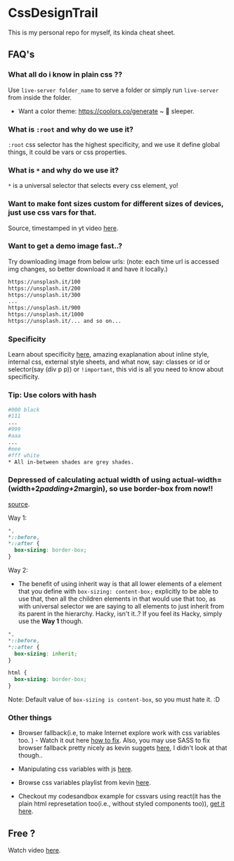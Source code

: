 # CssDesignTrail

This is my personal repo for myself, its kinda cheat sheet.

## FAQ's

### What all do i know in plain css ??

Use `live-server folder_name` to serve a folder or simply run `live-server` from inside the folder.

- Want a color theme: https://coolors.co/generate ~ 🛌︎ sleeper.

### What is `:root` and why do we use it?

`:root` css selector has the highest specificity, and we use it define global things, it could be vars or css properties.

### What is `*` and why do we use it?

`*` is a universal selector that selects every css element, yo!

### Want to make font sizes custom for different sizes of devices, just use css vars for that.

Source, timestamped in yt video [here](https://youtu.be/ykn4XNDwW7Q?t=1212).

### Want to get a demo image fast..?

Try downloading image from below urls: (note: each time url is accessed img changes, so better download it and have it locally.)

```bash
https://unsplash.it/100
https://unsplash.it/200
https://unsplash.it/300
...
https://unsplash.it/900
https://unsplash.it/1000
https://unsplash.it/... and so on...
```

### Specificity

Learn about specificity [here](https://www.youtube.com/watch?v=c0kfcP_nD9E&ab_channel=KevinPowell), amazing exaplanation about inline style, internal css, external style sheets,
and what now, say: classes or id or selector(say (div p p)) or `!important`, this vid is all you need to know about specificity.

### Tip: Use colors with hash

```bash
#000 black
#111
...
#999
#aaa
...
#eee
#fff white
* All in-between shades are grey shades.

```

### Depressed of calculating actual width of using actual-width= (width+2*padding+2*margin), so use border-box from now!!

[source](https://youtu.be/WlGQdgy-M6w).

Way 1:

```css
*,
*::before,
*::after {
  box-sizing: border-box;
}
```

Way 2:

- The benefit of using inherit way is that all lower elements of a element that you define with `box-sizing: content-box;` explicitly to be able to use that, then all the children
  elements in that would use that too, as with universal selector we are saying to all elements to just inherit from its parent in the hierarchy. Hacky, isn't it..? If you feel its
  Hacky, simply use the **Way 1** though.

```css
*,
*::before,
*::after {
  box-sizing: inherit;
}

html {
  box-sizing: border-box;
}
```

Note: Default value of `box-sizing is content-box`, so you must hate it. :D

### Other things

- Browser fallback(i.e, to make Internet explore work with css variables too. ) - Watch it out here
  [how to fix](https://www.youtube.com/watch?v=kCmL-O2T7DY&ab_channel=KevinPowell). Also, you may use SASS to fix browser fallback pretty nicely as kevin suggets
  [here](https://youtu.be/wI80oS3KLxY), I didn't look at that though..

- Manipulating css variables with js [here](https://www.youtube.com/watch?v=cZ0yt67A7OM&ab_channel=KevinPowell).

- Browse css variables playlist from kevin [here](https://www.youtube.com/playlist?list=PL4-IK0AVhVjOT2KBB5TSbD77OmfHvtqUi).

- Checkout my codesandbox example for cssvars using react(it has the plain html represetation too(i.e., without styled components too)),
  [get it here](https://codesandbox.io/s/css-variables-vs-themeprovider-with-my-custom-bare-popeye-class-addition-j16bc?file=/src/css-vars/vars.css).

## Free ?

Watch video [here](https://youtu.be/KYFwcIRx16g).
